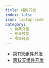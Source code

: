 ```yaml
---
title: 组件开发
index: false
icon: laptop-code
category:
  - 自我介绍
  - 专业技能
  - 项目经验
---
```


- [第11天组件开发](day11.md)
- [第12天组件开发](day12.md)